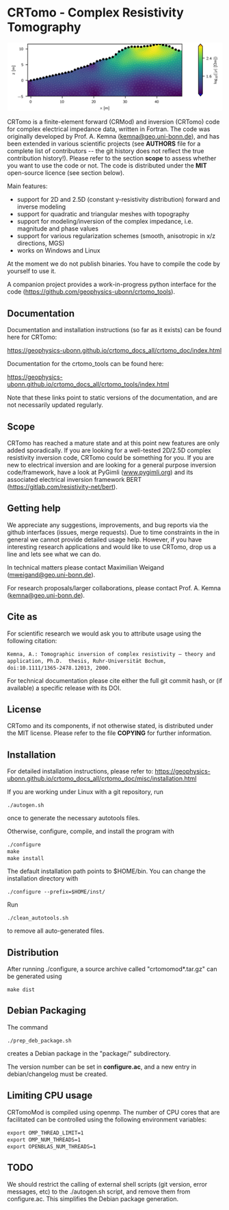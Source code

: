 # CRTomo - Complex Resistivity Tomography

<img src="frontcover/front_inversion1.jpg" />

CRTomo is a finite-element forward (CRMod) and inversion (CRTomo) code for
complex electrical impedance data, written in Fortran. The code was originally
developed by Prof. A. Kemna (kemna@geo.uni-bonn.de), and has been extended in
various scientific projects (see **AUTHORS** file for a complete list of
contributors -- the git history does not reflect the true contribution
history!). Please refer to the section **scope** to assess whether you want to
use the code or not. The code is distributed under the **MIT** open-source
licence (see section below).

Main features:

* support for 2D and 2.5D (constant y-resistivity distribution) forward and
  inverse modeling
* support for quadratic and triangular meshes with topography
* support for modeling/inversion of the complex impedance, i.e. magnitude and
  phase values
* support for various regularization schemes (smooth, anisotropic in x/z
  directions, MGS)
* works on Windows and Linux

At the moment we do not publish binaries. You have to compile the code by
yourself to use it.

A companion project provides a work-in-progress python interface for the code
(https://github.com/geophysics-ubonn/crtomo_tools).

## Documentation

Documentation and installation instructions (so far as it exists) can be found
here for CRTomo:

https://geophysics-ubonn.github.io/crtomo_docs_all/crtomo_doc/index.html

Documentation for the crtomo_tools can be found here:

https://geophysics-ubonn.github.io/crtomo_docs_all/crtomo_tools/index.html

Note that these links point to static versions of the documentation, and are
not necessarily updated regularly.

## Scope

CRTomo has reached a mature state and at this point new features are only added
sporadically. If you are looking for a well-tested 2D/2.5D complex resistivity
inversion code, CRTomo could be something for you. If you are new to electrical
inversion and are looking for a general purpose inversion code/framework, have
a look at PyGimli (www.pygimli.org) and its associated electrical inversion
framework BERT (https://gitlab.com/resistivity-net/bert).

## Getting help

We appreciate any suggestions, improvements, and bug reports via the github
interfaces (issues, merge requests). Due to time constraints in the in general
we cannot provide detailed usage help. However, if you have interesting
research applications and would like to use CRTomo, drop us a line and lets see
what we can do.

In technical matters please contact Maximilian Weigand
(mweigand@geo.uni-bonn.de).

For research proposals/larger collaborations, please contact Prof. A. Kemna
(kemna@geo.uni-bonn.de).


## Cite as

For scientific research we would ask you to attribute usage using the following
citation:

	Kemna, A.: Tomographic inversion of complex resistivity – theory and
	application, Ph.D.  thesis, Ruhr-Universität Bochum,
	doi:10.1111/1365-2478.12013, 2000.

For technical documentation please cite either the full git commit hash, or (if
available) a specific release with its DOI.

## License

CRTomo and its components, if not otherwise stated, is distributed under the
MIT license. Please refer to the file **COPYING** for further information.

## Installation

For detailed installation instructions, please refer to:
https://geophysics-ubonn.github.io/crtomo_docs_all/crtomo_doc/misc/installation.html

If you are working under Linux with a git repository, run

	./autogen.sh

once to generate the necessary autotools files.

Otherwise, configure, compile, and install the program with

	./configure
	make
	make install

The default installation path points to $HOME/bin. You can change the
installation directory with

	./configure --prefix=$HOME/inst/

Run

	./clean_autotools.sh

to remove all auto-generated files.

## Distribution

After running ./configure, a source archive called "crtomomod*.tar.gz" can be
generated using

	make dist

## Debian Packaging

The command

	./prep_deb_package.sh

creates a Debian package in the "package/" subdirectory.

The version number can be set in **configure.ac**, and a new entry in
debian/changelog must be created.

## Limiting CPU usage

CRTomoMod is compiled using openmp. The number of CPU cores that are
facilitated can be controlled using the following environment variables:

	export OMP_THREAD_LIMIT=1
	export OMP_NUM_THREADS=1
	export OPENBLAS_NUM_THREADS=1

## TODO

We should restrict the calling of external shell scripts (git version, error
messages, etc) to the ./autogen.sh script, and remove them from configure.ac.
This simplifies the Debian package generation.

